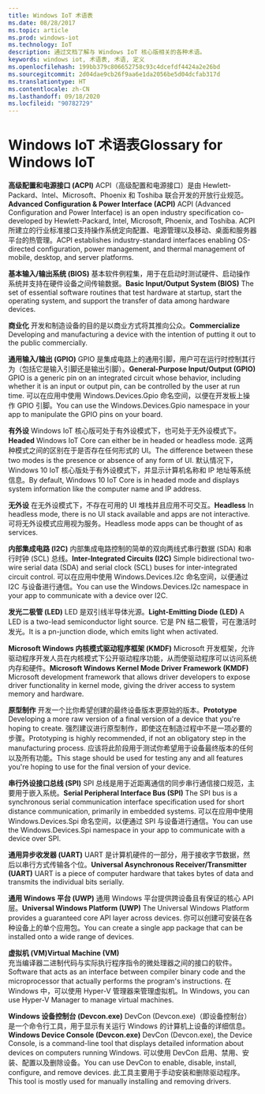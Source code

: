 ```yaml
---
title: Windows IoT 术语表
ms.date: 08/28/2017
ms.topic: article
ms.prod: windows-iot
ms.technology: IoT
description: 通过文档了解与 Windows IoT 核心版相关的各种术语。
keywords: windows iot, 术语表, 术语, 定义
ms.openlocfilehash: 199bb379c806652758c93c4dcefdf4424a2e26bd
ms.sourcegitcommit: 2d04dae9cb26f9aa6e1da2056be5d04dcfab317d
ms.translationtype: HT
ms.contentlocale: zh-CN
ms.lasthandoff: 09/18/2020
ms.locfileid: "90782729"
---
```

# <a name="glossary-for-windows-iot"></a><span data-ttu-id="7af90-104">Windows IoT 术语表</span><span class="sxs-lookup"><span data-stu-id="7af90-104">Glossary for Windows IoT</span></span>

<span data-ttu-id="7af90-105">**高级配置和电源接口 (ACPI)** ACPI（高级配置和电源接口）是由 Hewlett-Packard、Intel、Microsoft、Phoenix 和 Toshiba 联合开发的开放行业规范。</span><span class="sxs-lookup"><span data-stu-id="7af90-105">**Advanced Configuration & Power Interface (ACPI)** ACPI (Advanced Configuration and Power Interface) is an open industry specification co-developed by Hewlett-Packard, Intel, Microsoft, Phoenix, and Toshiba.</span></span>  <span data-ttu-id="7af90-106">ACPI 所建立的行业标准接口支持操作系统定向配置、电源管理以及移动、桌面和服务器平台的热管理。</span><span class="sxs-lookup"><span data-stu-id="7af90-106">ACPI establishes industry-standard interfaces enabling OS-directed configuration, power management, and thermal management of mobile, desktop, and server platforms.</span></span>

<span data-ttu-id="7af90-107">**基本输入/输出系统 (BIOS)** 基本软件例程集，用于在启动时测试硬件、启动操作系统并支持在硬件设备之间传输数据。</span><span class="sxs-lookup"><span data-stu-id="7af90-107">**Basic Input/Output System (BIOS)** The set of essential software routines that test hardware at startup, start the operating system, and support the transfer of data among hardware devices.</span></span>

<span data-ttu-id="7af90-108">**商业化** 开发和制造设备的目的是以商业方式将其推向公众。</span><span class="sxs-lookup"><span data-stu-id="7af90-108">**Commercialize** Developing and manufacturing a device with the intention of putting it out to the public commercially.</span></span>

<span data-ttu-id="7af90-109">**通用输入/输出 (GPIO)** GPIO 是集成电路上的通用引脚，用户可在运行时控制其行为（包括它是输入引脚还是输出引脚）。</span><span class="sxs-lookup"><span data-stu-id="7af90-109">**General-Purpose Input/Output (GPIO)** GPIO is a generic pin on an integrated circuit whose behavior, including whether it is an input or output pin, can be controlled by the user at run time.</span></span>  <span data-ttu-id="7af90-110">可以在应用中使用 Windows.Devices.Gpio 命名空间，以便在开发板上操作 GPIO 引脚。</span><span class="sxs-lookup"><span data-stu-id="7af90-110">You can use the Windows.Devices.Gpio namespace in your app to manipulate the GPIO pins on your board.</span></span>

<span data-ttu-id="7af90-111">**有外设** Windows IoT 核心版可处于有外设模式下，也可处于无外设模式下。</span><span class="sxs-lookup"><span data-stu-id="7af90-111">**Headed** Windows IoT Core can either be in headed or headless mode.</span></span> <span data-ttu-id="7af90-112">这两种模式之间的区别在于是否存在任何形式的 UI。</span><span class="sxs-lookup"><span data-stu-id="7af90-112">The difference between these two modes is the presence or absence of any form of UI.</span></span> <span data-ttu-id="7af90-113">默认情况下，Windows 10 IoT 核心版处于有外设模式下，并显示计算机名称和 IP 地址等系统信息。</span><span class="sxs-lookup"><span data-stu-id="7af90-113">By default, Windows 10 IoT Core is in headed mode and displays system information like the computer name and IP address.</span></span>

<span data-ttu-id="7af90-114">**无外设** 在无外设模式下，不存在可用的 UI 堆栈并且应用不可交互。</span><span class="sxs-lookup"><span data-stu-id="7af90-114">**Headless** In headless mode, there is no UI stack available and apps are not interactive.</span></span> <span data-ttu-id="7af90-115">可将无外设模式应用视为服务。</span><span class="sxs-lookup"><span data-stu-id="7af90-115">Headless mode apps can be thought of as services.</span></span>

<span data-ttu-id="7af90-116">**内部集成电路 (I2C)** 内部集成电路控制的简单的双向两线式串行数据 (SDA) 和串行时钟 (SCL) 总线。</span><span class="sxs-lookup"><span data-stu-id="7af90-116">**Inter-Integrated Circuits (I2C)** Simple bidirectional two-wire serial data (SDA) and serial clock (SCL) buses for inter-integrated circuit control.</span></span>  <span data-ttu-id="7af90-117">可以在应用中使用 Windows.Devices.I2c 命名空间，以便通过 I2C 与设备进行通信。</span><span class="sxs-lookup"><span data-stu-id="7af90-117">You can use the Windows.Devices.I2c namespace in your app to communicate with a device over I2C.</span></span>

<span data-ttu-id="7af90-118">**发光二极管 (LED)** LED 是双引线半导体光源。</span><span class="sxs-lookup"><span data-stu-id="7af90-118">**Light-Emitting Diode (LED)** A LED is a two-lead semiconductor light source.</span></span> <span data-ttu-id="7af90-119">它是 PN 结二极管，可在激活时发光。</span><span class="sxs-lookup"><span data-stu-id="7af90-119">It is a pn-junction diode, which emits light when activated.</span></span>

<span data-ttu-id="7af90-120">**Microsoft Windows 内核模式驱动程序框架 (KMDF)** Microsoft 开发框架，允许驱动程序开发人员在内核模式下公开驱动程序功能，从而使驱动程序可以访问系统内存和硬件。</span><span class="sxs-lookup"><span data-stu-id="7af90-120">**Microsoft Windows Kernel Mode Driver Framework (KMDF)** Microsoft development framework that allows driver developers to expose driver functionality in kernel mode, giving the driver access to system memory and hardware.</span></span>

<span data-ttu-id="7af90-121">**原型制作** 开发一个比你希望创建的最终设备版本更原始的版本。</span><span class="sxs-lookup"><span data-stu-id="7af90-121">**Prototype** Developing a more raw version of a final version of a device that you're hoping to create.</span></span> <span data-ttu-id="7af90-122">强烈建议进行原型制作，即使这在制造过程中不是一项必要的步骤。</span><span class="sxs-lookup"><span data-stu-id="7af90-122">Prototyping is highly recommended, if not an obligatory step in the manufacturing process.</span></span> <span data-ttu-id="7af90-123">应该将此阶段用于测试你希望用于设备最终版本的任何以及所有功能。</span><span class="sxs-lookup"><span data-stu-id="7af90-123">This stage should be used for testing any and all features you're hoping to use for the final version of your device.</span></span>

<span data-ttu-id="7af90-124">**串行外设接口总线 (SPI)** SPI 总线是用于近距离通信的同步串行通信接口规范，主要用于嵌入系统。</span><span class="sxs-lookup"><span data-stu-id="7af90-124">**Serial Peripheral Interface Bus (SPI)** The SPI bus is a synchronous serial communication interface specification used for short distance communication, primarily in embedded systems.</span></span>  <span data-ttu-id="7af90-125">可以在应用中使用 Windows.Devices.Spi 命名空间，以便通过 SPI 与设备进行通信。</span><span class="sxs-lookup"><span data-stu-id="7af90-125">You can use the Windows.Devices.Spi namespace in your app to communicate with a device over SPI.</span></span>

<span data-ttu-id="7af90-126">**通用异步收发器 (UART)** UART 是计算机硬件的一部分，用于接收字节数据，然后以串行方式传输各个位。</span><span class="sxs-lookup"><span data-stu-id="7af90-126">**Universal Asynchronous Receiver/Transmitter (UART)** UART is a piece of computer hardware that takes bytes of data and transmits the individual bits serially.</span></span>

<span data-ttu-id="7af90-127">**通用 Windows 平台 (UWP)** 通用 Windows 平台提供跨设备且有保证的核心 API 层。</span><span class="sxs-lookup"><span data-stu-id="7af90-127">**Universal Windows Platform (UWP)** The Universal Windows Platform provides a guaranteed core API layer across devices.</span></span>  <span data-ttu-id="7af90-128">你可以创建可安装在各种设备上的单个应用包。</span><span class="sxs-lookup"><span data-stu-id="7af90-128">You can create a single app package that can be installed onto a wide range of devices.</span></span>

<span data-ttu-id="7af90-129">**虚拟机 (VM)**</span><span class="sxs-lookup"><span data-stu-id="7af90-129">**Virtual Machine (VM)**</span></span><br/>
<span data-ttu-id="7af90-130">充当编译器二进制代码与实际执行程序指令的微处理器之间的接口的软件。</span><span class="sxs-lookup"><span data-stu-id="7af90-130">Software that acts as an interface between compiler binary code and the microprocessor that actually performs the program's instructions.</span></span>  <span data-ttu-id="7af90-131">在 Windows 中，可以使用 Hyper-V 管理器来管理虚拟机。</span><span class="sxs-lookup"><span data-stu-id="7af90-131">In Windows, you can use Hyper-V Manager to manage virtual machines.</span></span>

<span data-ttu-id="7af90-132">**Windows 设备控制台 (Devcon.exe)** DevCon (Devcon.exe)（即设备控制台）是一个命令行工具，用于显示有关运行 Windows 的计算机上设备的详细信息。</span><span class="sxs-lookup"><span data-stu-id="7af90-132">**Windows Device Console (Devcon.exe)** DevCon (Devcon.exe), the Device Console, is a command-line tool that displays detailed information about devices on computers running Windows.</span></span> <span data-ttu-id="7af90-133">可以使用 DevCon 启用、禁用、安装、配置以及删除设备。</span><span class="sxs-lookup"><span data-stu-id="7af90-133">You can use DevCon to enable, disable, install, configure, and remove devices.</span></span>  <span data-ttu-id="7af90-134">此工具主要用于手动安装和删除驱动程序。</span><span class="sxs-lookup"><span data-stu-id="7af90-134">This tool is mostly used for manually installing and removing drivers.</span></span>
